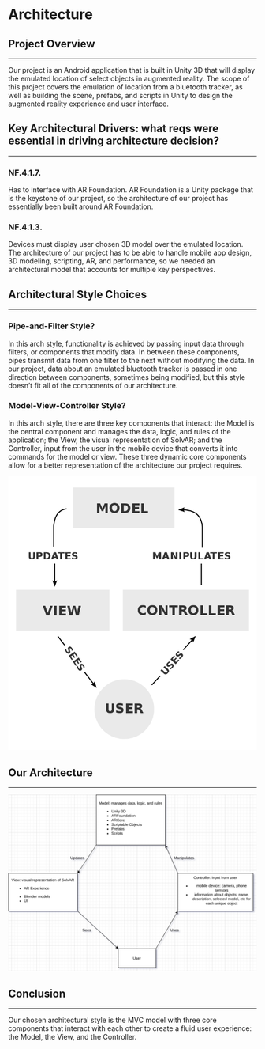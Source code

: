 # Architecture

## Project Overview
---
Our project is an Android application that is built in Unity 3D that will display the emulated location of select objects in augmented reality. The scope of this project covers the emulation of location from a bluetooth tracker, as well as building the scene, prefabs, and scripts in Unity to design the augmented reality experience and user interface.

## Key Architectural Drivers: what reqs were essential in driving architecture decision?
---

### NF.4.1.7.

Has to interface with AR Foundation. AR Foundation is a Unity package that is the keystone of our project, so the architecture of our project has essentially been built around AR Foundation.

### NF.4.1.3.

Devices must display user chosen 3D model over the emulated location. The architecture of our project has to be able to handle mobile app design, 3D modeling, scripting, AR, and performance, so we needed an architectural model that accounts for multiple key perspectives.

## Architectural Style Choices
---

### Pipe-and-Filter Style? 

In this arch style, functionality is achieved by passing input data through filters, or components that modify data. In between these components,  pipes transmit data from one filter to the next without modifying the data. In our project, data about an emulated bluetooth tracker is passed in one direction between components, sometimes being modified, but this style doesn’t fit all of the components of our architecture.

### Model-View-Controller Style?

In this arch style, there are three key components that interact: the Model is the central component and manages the data, logic, and rules of the application; the View, the visual representation of SolvAR; and the Controller, input from the user in the mobile device that converts it into commands for the model or view. These three dynamic core components allow for a better representation of the architecture our project requires.

![Model View Controller](diagrams/mvc-wikipedia.png)

## Our Architecture
---

![Model View Controller](diagrams/SolvARarch.png)

## Conclusion
---

Our chosen architectural style is the MVC model with three core components that interact with each other to create a fluid user experience: the Model, the View, and the Controller.